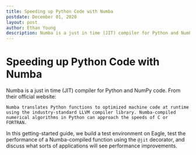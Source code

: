 ```yaml
---
title: Speeding up Python Code with Numba
postdate: December 01, 2020
layout: post
author: Ethan Young
description: Numba is a just in time (JIT) compiler for Python and NumPy code. From the official website, "Numba-compiled numerical algorithms in Python can approach the speeds of C or FORTRAN."
---
```


# Speeding up Python Code with Numba

Numba is a just in time (JIT) compiler for Python and NumPy code. From their official website:

    Numba translates Python functions to optimized machine code at runtime using the industry-standard LLVM compiler library. Numba-compiled numerical algorithms in Python can approach the speeds of C or FORTRAN.

In this getting-started guide, we build a test environment on Eagle, test the performance of a Numba-compiled function using the `@jit` decorator, and discuss what sorts of applications will see performance improvements.